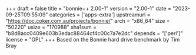 +++
draft = false
title = "bonnie++ 2.00-1"
version = "2.00-1"
date = "2023-09-25T09:55:09"
categories = ['apps-extra']
upstreamurl = "https://doc.coker.com.au/projects/bonnie/"
arch = "x86_64"
size = "50220"
usize = "170988"
sha1sum = "b8d8acc0409e603b3edac88464cf4c00c7a7e2dc"
depends = "['perl']"
license = "GPL"
+++
Based on the Bonnie hard drive benchmark by Tim Bray